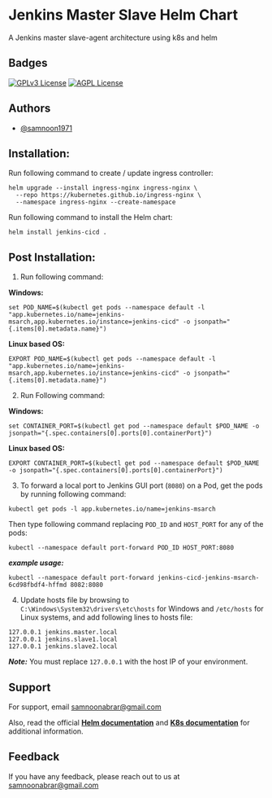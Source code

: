 # Jenkins Master Slave Helm Chart
A Jenkins master slave-agent architecture using k8s and helm



## Badges

[![GPLv3 License](https://img.shields.io/badge/License-GPL%20v3-yellow.svg)](https://opensource.org/licenses/)
[![AGPL License](https://img.shields.io/badge/license-AGPL-blue.svg)](http://www.gnu.org/licenses/agpl-3.0)



## Authors

- [@samnoon1971](https://www.github.com/samnoon1971)


## Installation:

Run following command to create / update ingress controller:

```
helm upgrade --install ingress-nginx ingress-nginx \
  --repo https://kubernetes.github.io/ingress-nginx \
  --namespace ingress-nginx --create-namespace
```
Run following command to install the Helm chart:


```
helm install jenkins-cicd .  
```

## Post Installation:
1. Run following command:

**Windows:**
```
set POD_NAME=$(kubectl get pods --namespace default -l "app.kubernetes.io/name=jenkins-msarch,app.kubernetes.io/instance=jenkins-cicd" -o jsonpath="{.items[0].metadata.name}")
```
**Linux based OS:**
```
EXPORT POD_NAME=$(kubectl get pods --namespace default -l "app.kubernetes.io/name=jenkins-msarch,app.kubernetes.io/instance=jenkins-cicd" -o jsonpath="{.items[0].metadata.name}")
```
2. Run Following command:

**Windows:**
```
set CONTAINER_PORT=$(kubectl get pod --namespace default $POD_NAME -o jsonpath="{.spec.containers[0].ports[0].containerPort}")
```
**Linux based OS:**
```
EXPORT CONTAINER_PORT=$(kubectl get pod --namespace default $POD_NAME -o jsonpath="{.spec.containers[0].ports[0].containerPort}")
```

3. To forward a local port to Jenkins GUI port (`8080`) on a Pod, get the pods by running following command:

```
kubectl get pods -l app.kubernetes.io/name=jenkins-msarch
```
Then type following command replacing `POD_ID` and `HOST_PORT` for any of the pods:

```
kubectl --namespace default port-forward POD_ID HOST_PORT:8080
```

***example usage:***

```
kubectl --namespace default port-forward jenkins-cicd-jenkins-msarch-6cd98fbdf4-hffmd 8082:8080
```

4. Update hosts file by browsing to `C:\Windows\System32\drivers\etc\hosts` for Windows and `/etc/hosts` for Linux systems, and add following lines to hosts file:

```
127.0.0.1 jenkins.master.local
127.0.0.1 jenkins.slave1.local
127.0.0.1 jenkins.slave2.local
```
***Note:*** You must replace `127.0.0.1` with the host IP of your environment.

## Support

For support, email samnoonabrar@gmail.com


Also, read the official **[Helm documentation](https://helm.sh/docs/)** and **[K8s documentation](https://kubernetes.io/docs/home/)** for additional information.

## Feedback

If you have any feedback, please reach out to us at samnoonabrar@gmail.com
  
